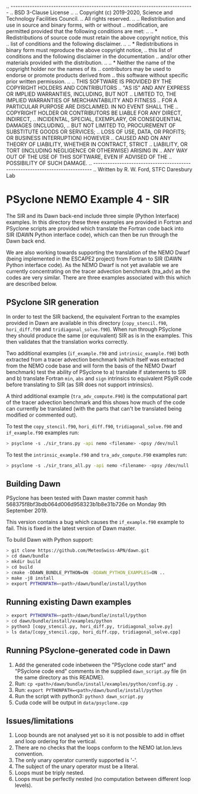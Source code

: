 .. -----------------------------------------------------------------------------
.. BSD 3-Clause License
..
.. Copyright (c) 2019-2020, Science and Technology Facilities Council.
.. All rights reserved.
..
.. Redistribution and use in source and binary forms, with or without
.. modification, are permitted provided that the following conditions are met:
..
.. * Redistributions of source code must retain the above copyright notice, this
..   list of conditions and the following disclaimer.
..
.. * Redistributions in binary form must reproduce the above copyright notice,
..   this list of conditions and the following disclaimer in the documentation
..   and/or other materials provided with the distribution.
..
.. * Neither the name of the copyright holder nor the names of its
..   contributors may be used to endorse or promote products derived from
..   this software without specific prior written permission.
..
.. THIS SOFTWARE IS PROVIDED BY THE COPYRIGHT HOLDERS AND CONTRIBUTORS
.. "AS IS" AND ANY EXPRESS OR IMPLIED WARRANTIES, INCLUDING, BUT NOT
.. LIMITED TO, THE IMPLIED WARRANTIES OF MERCHANTABILITY AND FITNESS
.. FOR A PARTICULAR PURPOSE ARE DISCLAIMED. IN NO EVENT SHALL THE
.. COPYRIGHT HOLDER OR CONTRIBUTORS BE LIABLE FOR ANY DIRECT, INDIRECT,
.. INCIDENTAL, SPECIAL, EXEMPLARY, OR CONSEQUENTIAL DAMAGES (INCLUDING,
.. BUT NOT LIMITED TO, PROCUREMENT OF SUBSTITUTE GOODS OR SERVICES;
.. LOSS OF USE, DATA, OR PROFITS; OR BUSINESS INTERRUPTION) HOWEVER
.. CAUSED AND ON ANY THEORY OF LIABILITY, WHETHER IN CONTRACT, STRICT
.. LIABILITY, OR TORT (INCLUDING NEGLIGENCE OR OTHERWISE) ARISING IN
.. ANY WAY OUT OF THE USE OF THIS SOFTWARE, EVEN IF ADVISED OF THE
.. POSSIBILITY OF SUCH DAMAGE.
.. -----------------------------------------------------------------------------
.. Written by R. W. Ford, STFC Daresbury Lab

# PSyclone NEMO Example 4 - SIR

The SIR and its Dawn back-end include three simple (Python Interface)
examples. In this directory these three examples are provided in
Fortran and PSyclone scripts are provided which translate the Fortran
code back into SIR (DAWN Python interface code), which can then be run
through the Dawn back end.

We are also working towards supporting the translation of the NEMO
Dwarf (being implemented in the ESCAPE2 project) from Fortran to SIR
(DAWN Python interface code). As the NEMO Dwarf is not yet available
we are currently concentrating on the tracer advection benchmark
(tra_adv) as the codes are very similar. There are three examples
associated with this which are described below.

## PSyclone SIR generation

In order to test the SIR backend, the equivalent Fortran to the
examples provided in Dawn are available in this directory
(`copy_stencil.f90`, `hori_diff.f90` and
`tridiagonal_solve.f90`). When run through PSyclone they should
produce the same (or equivalent) SIR as is in the examples. This then
validates that the translation works correctly.

Two additional examples (`if_example.f90` and `intrinsic_example.f90`)
both extracted from a tracer advection benchmark (which itself was
extracted from the NEMO code base and will form the basis of the NEMO
Dwarf benchmark) test the ability of PSyclone to a) translate if
statements to SIR and b) translate Fortran `min`, `abs` and `sign`
intrinsics to equivalent PSyIR code before translating to SIR (as SIR
does not support intrinsics).

A third additional example (`tra_adv_compute.F90`) is the
computational part of the tracer advection benchmark and this shows
how much of the code can currently be translated (with the parts that
can't be translated being modified or commented out).

To test the `copy_stencil.f90`, `hori_diff.f90`,
`tridiagonal_solve.f90` and `if_example.f90` examples run:

```sh
> psyclone -s ./sir_trans.py -api nemo <filename> -opsy /dev/null
```

To test the `intrinsic_example.f90` and `tra_adv_compute.F90` examples run:

```sh
> psyclone -s ./sir_trans_all.py -api nemo <filename> -opsy /dev/null
```

## Building Dawn

PSyclone has been tested with Dawn master commit hash
568375f8bf3bdb064d006d958323b1b8e31b726e on Monday 9th September 2019.

This version contains a bug which causes the `if_example.f90` example to
fail. This is fixed in the latest version of Dawn master.

To build Dawn with Python support:

```sh
> git clone https://github.com/MeteoSwiss-APN/dawn.git
> cd dawn/bundle
> mkdir build
> cd build
> cmake -DDAWN_BUNDLE_PYTHON=ON -DDAWN_PYTHON_EXAMPLES=ON ..
> make -j8 install
> export PYTHONPATH=<path>/dawn/bundle/install/python
```

## Running existing Dawn examples

```sh
> export PYTHONPATH=<path>/dawn/bundle/install/python
> cd dawn/bundle/install/examples/python
> python3 [copy_stencil.py, hori_diff.py, tridiagonal_solve.py]
> ls data/[copy_stencil.cpp, hori_diff.cpp, tridiagonal_solve.cpp]
```

## Running PSyclone-generated code in Dawn

1. Add the generated code inbetween the "PSyclone code start" and
   "PSyclone code end" comments in the supplied `dawn_script.py` file
   (in the same directory as this README).
2. Run: `cp <path>/dawn/bundle/install/examples/python/config.py .`
3. Run: `export PYTHONPATH=<path>/dawn/bundle/install/python`
4. Run the script with python3: `python3 dawn_script.py`
5. Cuda code will be output in `data/psyclone.cpp`

## Issues/limitations

1. Loop bounds are not analysed yet so it is not possible to add in
   offset and loop ordering for the vertical.
2. There are no checks that the loops conform to the NEMO lat.lon.levs
   convention.
3. The only unary operator currently supported is '-'.
4. The subject of the unary operator must be a literal.
5. Loops must be triply nested.
6. Loops must be perfectly nested (no computation between different
   loop levels).
